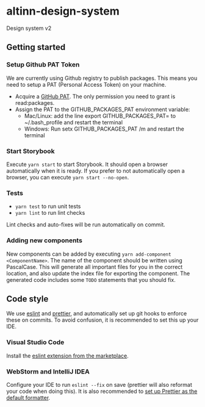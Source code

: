 # altinn-design-system

Design system v2

## Getting started

### Setup Github PAT Token

We are currently using Github registry to publish packages. This means you need to setup a PAT (Personal Access Token) on your machine.

- Acquire a [GitHub PAT](https://docs.github.com/en/authentication/keeping-your-account-and-data-secure/creating-a-personal-access-token). The only permission you need to grant is read:packages.
- Assign the PAT to the GITHUB_PACKAGES_PAT environment variable:
  - Mac/Linux: add the line export GITHUB_PACKAGES_PAT=<PAT> to ~/.bash_profile and restart the terminal
  - Windows: Run setx GITHUB_PACKAGES_PAT <PAT> /m and restart the terminal

### Start Storybook

Execute `yarn start` to start Storybook. It should open a browser automatically when it is ready. If you prefer to not automatically open a browser, you can execute `yarn start --no-open`.

### Tests

- `yarn test` to run unit tests
- `yarn lint` to run lint checks

Lint checks and auto-fixes will be run automatically on commit.

### Adding new components

New components can be added by executing `yarn add-component <ComponentName>`. The name of the component should be written using PascalCase. This will generate all important files for you in the correct location, and also update the index file for exporting the component. The generated code includes some `TODO` statements that you should fix.

## Code style

We use [eslint](https://eslint.org/) and [prettier](https://prettier.io/), and automatically set up git hooks to enforce
these on commits. To avoid confusion, it is recommended to set this up your IDE.

### Visual Studio Code

Install the [eslint extension from the marketplace](https://marketplace.visualstudio.com/items?itemName=dbaeumer.vscode-eslint).

### WebStorm and IntelliJ IDEA

Configure your IDE to run `eslint --fix` on save (prettier will also reformat your code when doing this). It is also recommended to
[set up Prettier as the default formatter](https://www.jetbrains.com/help/webstorm/prettier.html#ws_prettier_default_formatter).
